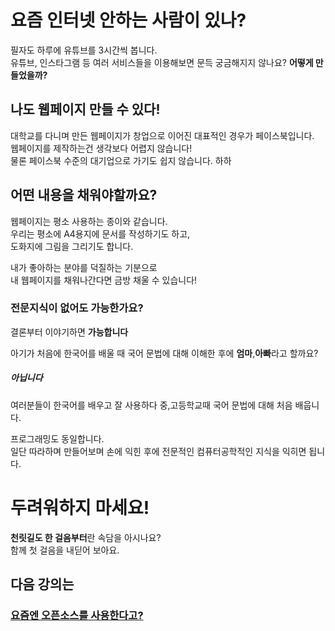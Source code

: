 # 요즘 인터넷 안하는 사람이 있나?

필자도 하루에 유튜브를 3시간씩 봅니다.  
유튜브, 인스타그램 등 여러 서비스들을 이용해보면 문득 궁금해지지 않나요? <strong>어떻게 만들었을까?</strong>  

## 나도 웹페이지 만들 수 있다!
대학교를 다니며 만든 웹페이지가 창업으로 이어진 대표적인 경우가 페이스북입니다.  
웹페이지를 제작하는건 생각보다 어렵지 않습니다!  
물론 페이스북 수준의 대기업으로 가기도 쉽지 않습니다. 하하  

## 어떤 내용을 채워야할까요?
웹페이지는 평소 사용하는 종이와 같습니다.  
우리는 평소에 A4용지에 문서를 작성하기도 하고,  
도화지에 그림을 그리기도 합니다.  

내가 좋아하는 분야를 덕질하는 기분으로  
내 웹페이지를 채워나간다면 금방 채울 수 있습니다!  

### 전문지식이 없어도 가능한가요?
결론부터 이야기하면 <strong>가능합니다</strong>  

아기가 처음에 한국어를 배울 때 국어 문법에 대해 이해한 후에 <strong>엄마</strong>,<strong>아빠</strong>라고 할까요?  

##### 아닙니다

여러분들이 한국어를 배우고 잘 사용하다 중,고등학교때 국어 문법에 대해 처음 배웁니다.  

프로그래밍도 동일합니다.  
일단 따라하며 만들어보며 손에 익힌 후에 전문적인 컴퓨터공학적인 지식을 익히면 됩니다.  

# 두려워하지 마세요!
<strong>천릿길도 한 걸음부터</strong>란 속담을 아시나요?  
함께 첫 걸음을 내딛어 보아요.  

## 다음 강의는 
### [요즘엔 오픈소스를 사용한다고?](https://github.com/haedal-with-knu/djangoBootcamp/blob/master/intro/opensource.md)